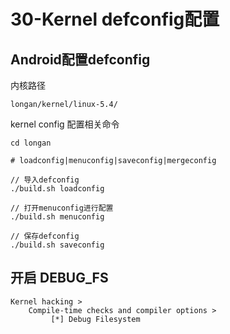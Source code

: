 # 30-Kernel defconfig配置

## Android配置defconfig

内核路径

```
longan/kernel/linux-5.4/
```



kernel config 配置相关命令

```
cd longan

# loadconfig|menuconfig|saveconfig|mergeconfig

// 导入defconfig
./build.sh loadconfig

// 打开menuconfig进行配置
./build.sh menuconfig

// 保存defconfig
./build.sh saveconfig
```



## 开启 DEBUG_FS

```
Kernel hacking > 
	Compile-time checks and compiler options >
		 [*] Debug Filesystem
```



